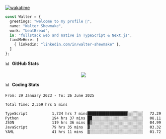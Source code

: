 [![wakatime](https://wakatime.com/badge/user/633611a5-2410-4a66-96ad-ce6a6df384d0.svg)](https://wakatime.com/@633611a5-2410-4a66-96ad-ce6a6df384d0)

```ts
const Walter = {
  greetings: "welcome to my profile 👋",
  name: "Walter Shewmake",
  work: "beatBread",
  in: "fullstack web and native in TypeScript & Next.js",
  findMeHere: [
    { linkedin: "linkedin.com/in/walter-shewmake" },
  ]
};
```

📊 &nbsp;**GitHub Stats**

<p align="center">
<img src="https://streak-stats.demolab.com?user=waltershewmake&theme=monokai&short_numbers=true)](https://git.io/streak-stats" />
</p>

📊 &nbsp;**Coding Stats**

<!--![Wwakatime stats](https://github-readme-stats.vercel.app/api/wakatime?username=waltershewmake&hide_title=true&hide_border=true&langs_count=5&bg_color=00000000&text_color=777)-->


<!--START_SECTION:waka-->

```txt
From: 29 January 2023 - To: 26 June 2025

Total Time: 2,359 hrs 5 mins

TypeScript           1,734 hrs 7 mins██████████████████░░░░░░░   72.29 %
Python               194 hrs 37 mins ██░░░░░░░░░░░░░░░░░░░░░░░   08.11 %
JSON                 119 hrs 36 mins █▒░░░░░░░░░░░░░░░░░░░░░░░   04.99 %
JavaScript           79 hrs 35 mins  ▓░░░░░░░░░░░░░░░░░░░░░░░░   03.32 %
YAML                 41 hrs 11 mins  ▒░░░░░░░░░░░░░░░░░░░░░░░░   01.72 %
```

<!--END_SECTION:waka-->
